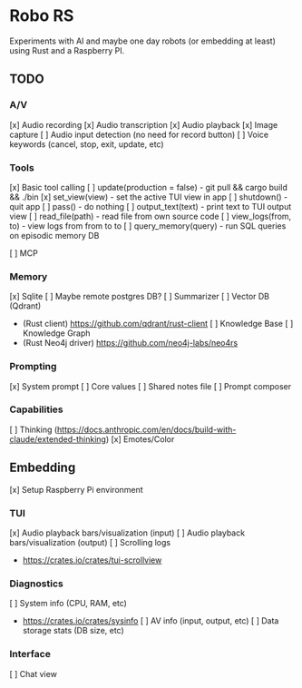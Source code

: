 # Robo RS

Experiments with AI and maybe one day robots (or embedding at least) using Rust and a Raspberry PI.

## TODO

### A/V

[x] Audio recording
[x] Audio transcription
[x] Audio playback
[x] Image capture
[ ] Audio input detection (no need for record button)
[ ] Voice keywords (cancel, stop, exit, update, etc)

### Tools

[x] Basic tool calling
[ ] update(production = false) - git pull && cargo build && ./bin
[x] set_view(view) - set the active TUI view in app
[ ] shutdown() - quit app
[ ] pass() - do nothing
[ ] output_text(text) - print text to TUI output view
[ ] read_file(path) - read file from own source code
[ ] view_logs(from, to) - view logs from from to to
[ ] query_memory(query) - run SQL queries on episodic memory DB

[ ] MCP

### Memory

[x] Sqlite
[ ] Maybe remote postgres DB?
[ ] Summarizer
[ ] Vector DB (Qdrant)
  - (Rust client) https://github.com/qdrant/rust-client
[ ] Knowledge Base
[ ] Knowledge Graph
  - (Rust Neo4j driver) https://github.com/neo4j-labs/neo4rs

### Prompting

[x] System prompt
[ ] Core values
[ ] Shared notes file
[ ] Prompt composer

### Capabilities

[ ] Thinking (https://docs.anthropic.com/en/docs/build-with-claude/extended-thinking)
[x] Emotes/Color

## Embedding

[x] Setup Raspberry Pi environment

### TUI

[x] Audio playback bars/visualization (input)
[ ] Audio playback bars/visualization (output)
[ ] Scrolling logs
  - https://crates.io/crates/tui-scrollview

### Diagnostics

[ ] System info (CPU, RAM, etc)
  - https://crates.io/crates/sysinfo
[ ] AV info (input, output, etc)
[ ] Data storage stats (DB size, etc)

### Interface

[ ] Chat view
